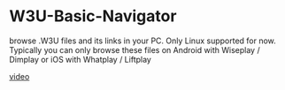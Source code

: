# W3U-Basic-Navigator
browse .W3U files and its links in your PC. Only Linux supported for now. Typically you can only browse these files on Android with Wiseplay / Dimplay or iOS with Whatplay / Liftplay

[video](https://github.com/user-attachments/assets/b23a60b9-7d7f-44fe-b07d-90ffc28c93e1)
